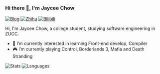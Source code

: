 ### Hi there 👋, I'm Jaycee Chow

[![Blog](https://img.shields.io/badge/Blog-nonlinearthink-blue?logo=hexo&style=flat)](https://nonlinearthink.github.io/)
[![Zhihu](https://img.shields.io/badge/ZhiHu-nonlinearthink-blue?logo=zhihu&style=flat)](https://www.zhihu.com/people/neweden-85)
[![Bilibili](https://img.shields.io/badge/Bilibili-nonlinearthink-blue?logo=bilibili&style=flat)](https://space.bilibili.com/22606472)

Hi, I'm Jaycee Chow, a college student, studying software engineering in ZUCC.

- 🌱 I’m currently interested in learning Front-end develop, Compiler
- 🎮 I’m currently playing Control, Borderlands 3, Mafia and Death Stranding

![Stats](https://github-readme-stats.vercel.app/api?username=nonlinearthink&include_all_commits=true&hide_border=true&theme=tokyonight) ![Languages](https://github-readme-stats.vercel.app/api/top-langs/?username=nonlinearthink&&show_icons=true&hide_border=true&theme=tokyonight&layout=compact&langs_count=8&exclude_repo=nonlinearthink.github.io)

<!-- ### ✏ Recent Posts -->

<!--
**nonlinearthink/nonlinearthink** is a ✨ _special_ ✨ repository because its `README.md` (this file) appears on your GitHub profile.

Here are some ideas to get you started:

- 🔭 I’m currently working on ...
- 🌱 I’m currently learning ...
- 👯 I’m looking to collaborate on ...
- 🤔 I’m looking for help with ...
- 💬 Ask me about ...
- 📫 How to reach me: ...
- 😄 Pronouns: ...
- ⚡ Fun fact: ...
-->
